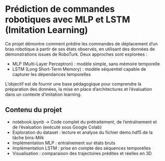 # Prédiction de commandes robotiques avec MLP et LSTM (Imitation Learning)
Ce projet démontre comment prédire les commandes de déplacement d’un bras robotique à partir de ses états observés, en utilisant des données de démonstrations issues de RoboTurk.
Deux approches sont explorées :

* MLP (Multi-Layer Perceptron) : modèle simple, sans mémoire temporelle
* LSTM (Long Short-Term Memory) : modèle séquentiel capable de capturer les dépendances temporelles

L’objectif est de fournir une base pédagogique pour comprendre la préparation des données, la mise en place d’architectures et l’évaluation dans un contexte d’imitation learning.

## Contenu du projet

* notebook.ipynb → Code complet du prétraitement, de l’entraînement et de l’évaluation (exécuté sous Google Colab)
* Exploration du dataset : lecture et analyse du fichier demo.hdf5 de la tâche bins-Milk
* Implémentation MLP : entraînement sur états bruts
* Implémentation LSTM : prise en compte des séquences temporelles
* Visualisation : comparaison des trajectoires prédites et réelles en 3D
